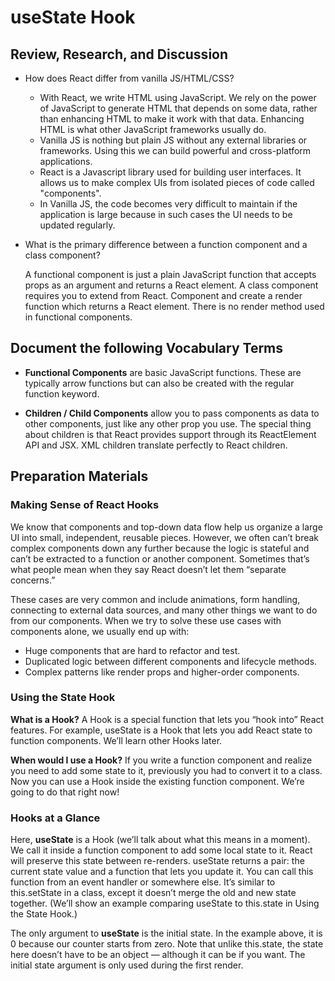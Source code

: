 # useState Hook

## Review, Research, and Discussion

- How does React differ from vanilla JS/HTML/CSS?

  - With React, we write HTML using JavaScript. We rely on the power of JavaScript to generate HTML that depends on some data, rather than enhancing HTML to make it work with that data. Enhancing HTML is what other JavaScript frameworks usually do.
  - Vanilla JS is nothing but plain JS without any external libraries or frameworks. Using this we can build powerful and cross-platform applications.
  - React is a Javascript library used for building user interfaces. It allows us to make complex UIs from isolated pieces of code called "components".
  - In Vanilla JS, the code becomes very difficult to maintain if the application is large because in such cases the UI needs to be updated regularly.

- What is the primary difference between a function component and a class component?

  A functional component is just a plain JavaScript function that accepts props as an argument and returns a React element. A class component requires you to extend from React. Component and create a render function which returns a React element. There is no render method used in functional components.

## Document the following Vocabulary Terms

- **Functional Components** are basic JavaScript functions. These are typically arrow functions but can also be created with the regular function keyword.

- **Children / Child Components**  allow you to pass components as data to other components, just like any other prop you use. The special thing about children is that React provides support through its ReactElement API and JSX. XML children translate perfectly to React children.

## Preparation Materials

### Making Sense of React Hooks

  We know that components and top-down data flow help us organize a large UI into small, independent, reusable pieces. However, we often can’t break complex components down any further because the logic is stateful and can’t be extracted to a function or another component. Sometimes that’s what people mean when they say React doesn’t let them “separate concerns.”

  These cases are very common and include animations, form handling, connecting to external data sources, and many other things we want to do from our components. When we try to solve these use cases with components alone, we usually end up with:

- Huge components that are hard to refactor and test.
- Duplicated logic between different components and lifecycle methods.
- Complex patterns like render props and higher-order components.

### Using the State Hook

  **What is a Hook?** A Hook is a special function that lets you “hook into” React features. For example, useState is a Hook that lets you add React state to function components. We’ll learn other Hooks later.

  **When would I use a Hook?** If you write a function component and realize you need to add some state to it, previously you had to convert it to a class. Now you can use a Hook inside the existing function component. We’re going to do that right now!

### Hooks at a Glance

  Here, **useState** is a Hook (we’ll talk about what this means in a moment). We call it inside a function component to add some local state to it. React will preserve this state between re-renders. useState returns a pair: the current state value and a function that lets you update it. You can call this function from an event handler or somewhere else. It’s similar to this.setState in a class, except it doesn’t merge the old and new state together. (We’ll show an example comparing useState to this.state in Using the State Hook.)

  The only argument to **useState** is the initial state. In the example above, it is 0 because our counter starts from zero. Note that unlike this.state, the state here doesn’t have to be an object — although it can be if you want. The initial state argument is only used during the first render.
